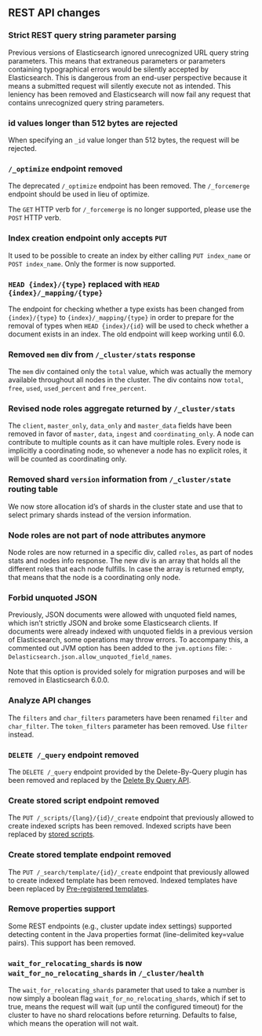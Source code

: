 ## REST API changes

### Strict REST query string parameter parsing

Previous versions of Elasticsearch ignored unrecognized URL query string parameters. This means that extraneous parameters or parameters containing typographical errors would be silently accepted by Elasticsearch. This is dangerous from an end-user perspective because it means a submitted request will silently execute not as intended. This leniency has been removed and Elasticsearch will now fail any request that contains unrecognized query string parameters.

### id values longer than 512 bytes are rejected

When specifying an `_id` value longer than 512 bytes, the request will be rejected.

### `/_optimize` endpoint removed

The deprecated `/_optimize` endpoint has been removed. The `/_forcemerge` endpoint should be used in lieu of optimize.

The `GET` HTTP verb for `/_forcemerge` is no longer supported, please use the `POST` HTTP verb.

### Index creation endpoint only accepts `PUT`

It used to be possible to create an index by either calling `PUT index_name` or `POST index_name`. Only the former is now supported.

### `HEAD {index}/{type}` replaced with `HEAD {index}/_mapping/{type}`

The endpoint for checking whether a type exists has been changed from `{index}/{type}` to `{index}/_mapping/{type}` in order to prepare for the removal of types when `HEAD {index}/{id}` will be used to check whether a document exists in an index. The old endpoint will keep working until 6.0.

### Removed `mem` div from `/_cluster/stats` response

The `mem` div contained only the `total` value, which was actually the memory available throughout all nodes in the cluster. The div contains now `total`, `free`, `used`, `used_percent` and `free_percent`.

### Revised node roles aggregate returned by `/_cluster/stats`

The `client`, `master_only`, `data_only` and `master_data` fields have been removed in favor of `master`, `data`, `ingest` and `coordinating_only`. A node can contribute to multiple counts as it can have multiple roles. Every node is implicitly a coordinating node, so whenever a node has no explicit roles, it will be counted as coordinating only.

### Removed shard `version` information from `/_cluster/state` routing table

We now store allocation id’s of shards in the cluster state and use that to select primary shards instead of the version information.

### Node roles are not part of node attributes anymore

Node roles are now returned in a specific div, called `roles`, as part of nodes stats and nodes info response. The new div is an array that holds all the different roles that each node fulfills. In case the array is returned empty, that means that the node is a coordinating only node.

### Forbid unquoted JSON

Previously, JSON documents were allowed with unquoted field names, which isn’t strictly JSON and broke some Elasticsearch clients. If documents were already indexed with unquoted fields in a previous version of Elasticsearch, some operations may throw errors. To accompany this, a commented out JVM option has been added to the `jvm.options` file: `-Delasticsearch.json.allow_unquoted_field_names`.

Note that this option is provided solely for migration purposes and will be removed in Elasticsearch 6.0.0.

### Analyze API changes

The `filters` and `char_filters` parameters have been renamed `filter` and `char_filter`. The `token_filters` parameter has been removed. Use `filter` instead.

### `DELETE /_query` endpoint removed

The `DELETE /_query` endpoint provided by the Delete-By-Query plugin has been removed and replaced by the [Delete By Query API](docs-delete-by-query.html "Delete By Query API").

### Create stored script endpoint removed

The `PUT /_scripts/{lang}/{id}/_create` endpoint that previously allowed to create indexed scripts has been removed. Indexed scripts have been replaced by [stored scripts](modules-scripting-using.html#modules-scripting-stored-scripts "Stored Scriptsedit").

### Create stored template endpoint removed

The `PUT /_search/template/{id}/_create` endpoint that previously allowed to create indexed template has been removed. Indexed templates have been replaced by [Pre-registered templates](search-template.html#pre-registered-templates "Pre-registered templateedit").

### Remove properties support

Some REST endpoints (e.g., cluster update index settings) supported detecting content in the Java properties format (line-delimited key=value pairs). This support has been removed.

### `wait_for_relocating_shards` is now `wait_for_no_relocating_shards` in `/_cluster/health`

The `wait_for_relocating_shards` parameter that used to take a number is now simply a boolean flag `wait_for_no_relocating_shards`, which if set to true, means the request will wait (up until the configured timeout) for the cluster to have no shard relocations before returning. Defaults to false, which means the operation will not wait.
